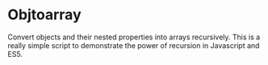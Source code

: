 # Objtoarray

Convert objects and their nested properties into arrays recursively. This is a really simple script to demonstrate the power of recursion in Javascript and ES5.